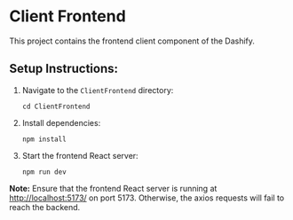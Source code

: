 # Client Frontend

This project contains the frontend client component of the Dashify.

## Setup Instructions:

1. Navigate to the `ClientFrontend` directory:
   ```
   cd ClientFrontend
   ```
2. Install dependencies:
   ```
   npm install
   ```
3. Start the frontend React server:
   ```
   npm run dev
   ```

**Note:** Ensure that the frontend React server is running at [http://localhost:5173/](http://localhost:5173/) on port 5173. Otherwise, the axios requests will fail to reach the backend.
